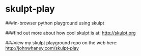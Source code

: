# skulpt-play
###in-browser python playground using skulpt

###find out more about how cool skulpt is at: http://skulpt.org

###view my skulpt playground repo on the web here: http://johnwhaney.com/skulpt-play
